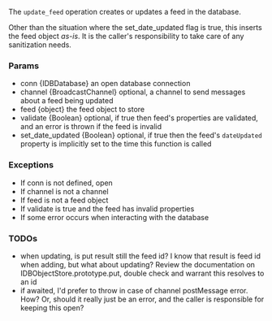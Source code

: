 The `update_feed` operation creates or updates a feed in the database.

Other than the situation where the set_date_updated flag is true, this inserts the feed object *as-is*. It is the caller's responsibility to take care of any sanitization needs.

### Params

* conn {IDBDatabase} an open database connection
* channel {BroadcastChannel} optional, a channel to send messages about a feed being updated
* feed {object} the feed object to store
* validate {Boolean} optional, if true then feed's properties are validated, and an error is thrown if the feed is invalid
* set_date_updated {Boolean} optional, if true then the feed's `dateUpdated` property is implicitly set to the time this function is called

### Exceptions

* If conn is not defined, open
* If channel is not a channel
* If feed is not a feed object
* If validate is true and the feed has invalid properties
* If some error occurs when interacting with the database

### TODOs

* when updating, is put result still the feed id? I know that result is feed id when adding, but what about updating? Review the documentation on IDBObjectStore.prototype.put, double check and warrant this resolves to an id
* if awaited, I'd prefer to throw in case of channel postMessage error. How? Or, should it really just be an error, and the caller is responsible for keeping this open?
